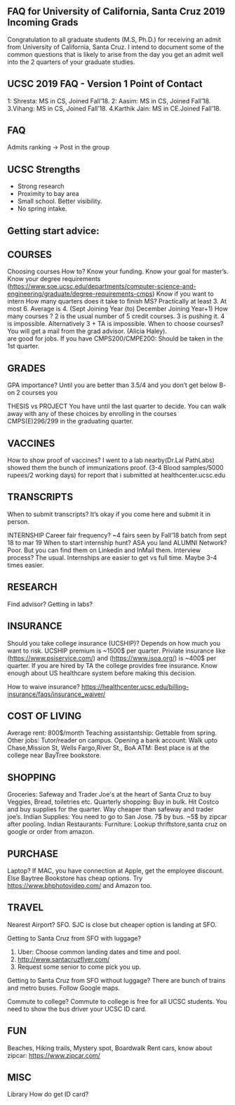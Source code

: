 ## FAQ for University of California, Santa Cruz 2019 Incoming Grads

Congratulation to all graduate students (M.S, Ph.D.) for receiving an admit from University of California, Santa Cruz. I intend to document some of the common questions that is likely to arise from the day you get an admit well into the 2 quarters of your graduate studies. 

UCSC 2019 FAQ - Version 1
Point of Contact
-----------
1: Shresta: MS in CS, Joined Fall’18. 
2: Aasim: MS in CS, Joined Fall’18.
3.Vihang: MS in CS, Joined Fall’18. 
4.Karthik Jain: MS in CE.Joined Fall’18. 

FAQ
------
Admits ranking -> Post in the group

UCSC Strengths
------
- Strong research
- Proximity to bay area
- Small school. Better visibility.
- No spring intake. 

Getting start advice:
------

COURSES
------
Choosing courses How to?  Know your funding. Know your goal for master’s. Know your degree requirements (https://www.soe.ucsc.edu/departments/computer-science-and-engineering/graduate/degree-requirements-cmps) Know if you want to intern
How many quarters does it take to finish MS? Practically at least 3. At most 6. Average is 4. (Sept Joining Year (to) December Joining Year+1)
How many courses ? 2 is the usual number of 5 credit courses. 3 is pushing it. 4 is impossible. Alternatively 3 + TA is impossible. 
When to choose courses? You will get a mail from the grad advisor. (Alicia Haley).  
are good for jobs. If you have 
CMPS200/CMPE200: Should be taken in the 1st quarter. 


GRADES
------
GPA importance? Until you are better than 3.5/4 and you don’t get below B- on 2 courses you

THESIS vs PROJECT
You have until the last quarter to decide. You can walk away with any of these choices by enrolling in the courses CMPS(E)296/299 in the graduating quarter. 

VACCINES
------
How to show proof of vaccines? I went to a lab nearby(Dr.Lal PathLabs) showed them the bunch of immunizations proof. (3-4 Blood samples/5000 rupees/2 working days) for report that i submitted at healthcenter.ucsc.edu 


TRANSCRIPTS
------
When to submit transcripts? It’s okay if you come here and submit it in person.

INTERNSHIP
Career fair frequency? ~4 fairs seen by Fall’18 batch from sept 18 to mar 19
When to start internship hunt? ASA you land
ALUMNI Network? Poor. But you can find them on Linkedin and InMail them.
Interview process? The usual. Internships are easier to get vs full time. Maybe 3-4 times easier. 


RESEARCH
------
Find advisor?
Getting in labs?


INSURANCE
------
Should you take college insurance (UCSHIP)? Depends on how much you want to risk. UCSHIP premium is ~1500$ per quarter. Priviate insurance like (https://www.psiservice.com/) and (https://www.isoa.org/) is ~400$ per quarter. If you are hired by TA the college provides free insurance. Know enough about US healthcare system before making this decision. 

How to waive insurance? https://healthcenter.ucsc.edu/billing-insurance/faqs/insurance_waiver/


COST OF LIVING
------
Average rent: 800$/month
Teaching assistantship: Gettable from spring. 
Other jobs: Tutor/reader on campus. 
Opening a bank account: Walk upto Chase,Mission St, Wells Fargo,River St,, BoA 
ATM: Best place is at the college near BayTree bookstore. 

SHOPPING
------
Groceries: Safeway and Trader Joe's at the heart of Santa Cruz to buy Veggies, Bread, toiletries etc.
Quarterly shopping: Buy in bulk. Hit Costco and buy supplies for the quarter. Way cheaper than safeway and trader joe’s.
Indian Supplies: You need to go to San Jose. 7$ by bus. ~5$ by zipcar after pooling.
Indian Restaurants: 
Furniture: Lookup thriftstore,santa cruz on google or order from amazon. 

PURCHASE
------
Laptop? If MAC, you have connection at Apple, get the employee discount. Else Baytree Bookstore has cheap options. Try https://www.bhphotovideo.com/ and Amazon too. 

TRAVEL
------
Nearest Airport?
SFO. SJC is close but cheaper option is landing at SFO. 

Getting to Santa Cruz from SFO with luggage? 
1. Uber: Choose common landing dates and time and pool.
2. http://www.santacruzflyer.com/ 
3. Request some senior to come pick you up.

Getting to Santa Cruz from SFO without luggage? 
There are bunch of trains and metro buses. Follow Google maps.  

Commute to college? Commute to college is free for all UCSC students. You need to show the bus driver your UCSC ID card. 
 
FUN
------
Beaches, Hiking trails, Mystery spot, Boardwalk
Rent cars, know about zipcar: https://www.zipcar.com/ 

MISC
------
Library
How do get ID card? 


<!-- .You can use the [editor on GitHub](https://github.com/shrestabs/ucsc-incominggrad/edit/master/README.md) to maintain and preview the content for your website in Markdown files. -->

<!--
### Markdown

Markdown is a lightweight and easy-to-use syntax for styling your writing. It includes conventions for

```markdown
Syntax highlighted code block

# Header 1
## Header 2
### Header 3

- Bulleted
- List

1. Numbered
2. List

**Bold** and _Italic_ and `Code` text

[Link](url) and ![Image](src)
```

 
Whenever you commit to this repository, GitHub Pages will run [Jekyll](https://jekyllrb.com/) to rebuild the pages in your site, from the content in your Markdown files.



For more details see [GitHub Flavored Markdown](https://guides.github.com/features/mastering-markdown/).

### Jekyll Themes

Your Pages site will use the layout and styles from the Jekyll theme you have selected in your [repository settings](https://github.com/shrestabs/ucsc-incominggrad/settings). The name of this theme is saved in the Jekyll `_config.yml` configuration file.

### Support or Contact

Having trouble with Pages? Check out our [documentation](https://help.github.com/categories/github-pages-basics/) or [contact support](https://github.com/contact) and we’ll help you sort it out.
-->
